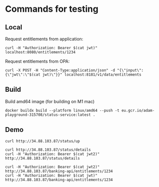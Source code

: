 # Commands for testing

## Local

Request entitlements from application:
```shell
curl -H "Authorization: Bearer $(cat jwt)" localhost:8080/entitlements/1234
```

Request entitlements from OPA:
```shell
curl -X POST -H "Content-Type:application/json" -d "{\"input\":{\"jwt\":\"$(cat jwt)\"}}" localhost:8181/v1/data/entitlements
```

## Build

Build amd64 image (for building on M1 mac)
```shell
docker buildx build --platform linux/amd64 --push -t eu.gcr.io/adam-playground-315708/status-service:latest .
```

## Demo

```shell
curl http://34.88.103.87/status/up

curl http://34.88.103.87/status/details
curl -H "Authorization: Bearer $(cat jwt2)" http://34.88.103.87/status/details

curl -H "Authorization: Bearer $(cat jwt2)" http://34.88.103.87/banking-api/entitlements/1234
curl -H "Authorization: Bearer $(cat jwt)" http://34.88.103.87/banking-api/entitlements/1234
```